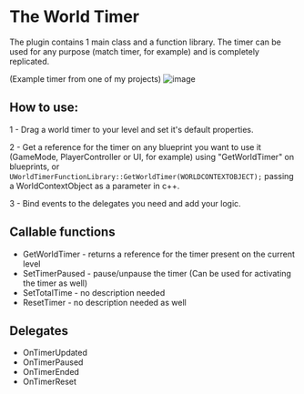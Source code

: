 # The World Timer

The plugin contains 1 main class and a function library. The timer can be used for any purpose (match timer, for example) and is completely replicated.

(Example timer from one of my projects)
![image](https://github.com/user-attachments/assets/879b5739-ae65-4559-941a-cce151301ff7)

## How to use:
1 - Drag a world timer to your level and set it's default properties.

2 - Get a reference for the timer on any blueprint you want to use it (GameMode, PlayerController or UI, for example) using "GetWorldTimer" on blueprints, or `UWorldTimerFunctionLibrary::GetWorldTimer(WORLDCONTEXTOBJECT);` passing a WorldContextObject as a parameter in c++.

3 - Bind events to the delegates you need and add your logic.

## Callable functions
- GetWorldTimer - returns a reference for the timer present on the current level
- SetTimerPaused - pause/unpause the timer (Can be used for activating the timer as well)
- SetTotalTime - no description needed
- ResetTimer - no description needed as well

## Delegates
- OnTimerUpdated
- OnTimerPaused
- OnTimerEnded
- OnTimerReset
